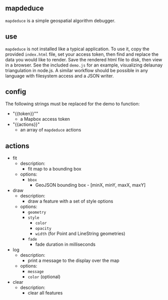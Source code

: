 mapdeduce
---

`mapdeduce` is a simple geospatial algorithm debugger.

## use

`mapdeduce` is not installed like a typical application. To use it, copy the provided `index.html` file, set your access token, then find and replace the data you would like to render. Save the rendered html file to disk, then view in a browser. See the included `demo.js` for an example, visualizing delaunay triangulation in node.js. A similar workflow should be possible in any language with filesystem access and a JSON writer.

## config

The following strings must be replaced for the demo to function:

- "{{token}}""
  - a Mapbox access token
- "{{actions}}"
  - an array of `mapdeduce` actions

## actions

- fit
  - description:
    - fit map to a bounding box
  - options:
    - `bbox`
      - GeoJSON bounding box - [minX, minY, maxX, maxY]
- draw
  - description:
    - draw a feature with a set of style options
  - options:
    - `geometry`
    - `style`
      - `color`
      - `opacity`
      - `width` (for Point and LineString geometries)
    - `fade`
      - fade duration in milliseconds
- log
  - description:
    - print a message to the display over the map
  - options:
    - `message`
    - `color` (optional)
- clear
  - description:
    - clear all features

